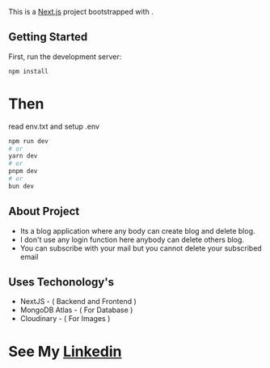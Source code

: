 This is a [Next.js](https://nextjs.org) project bootstrapped with .

## Getting Started

First, run the development server:

```bash
npm install
```
# Then 
read env.txt  and setup .env


```bash
npm run dev
# or
yarn dev
# or
pnpm dev
# or
bun dev
```



## About Project


- Its a blog application where any body can create blog and delete blog. 
- I don't use any login function here anybody can delete others blog.
- You can subscribe with your mail but you cannot delete your subscribed email


## Uses Techonology's

- NextJS - ( Backend and Frontend )
- MongoDB Atlas - ( For Database )
- Cloudinary - ( For Images )

# See My  [Linkedin](https://www.linkedin.com/in/full-stack-palak-a05510208/)
